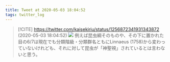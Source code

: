 ```yaml
---
title: Tweet at 2020-05-03 18:04:52
tags: twitter_log
---
```


> [!CITE] https://twitter.com/kaisekiriu/status/1256872341931343872 (2020-05-03 18:04:52)
> ![](https://twitter.com/kaisekiriu/status/1256872341931343872)
> 例えば昆虫綱そのものや、その下に置かれた目の6/7は現在でも分類階級・分類群名ともにLinnaeus (1758)から変わっていないけれども、それに対して昆虫が「神聖視」されているとは言わないと思う。
